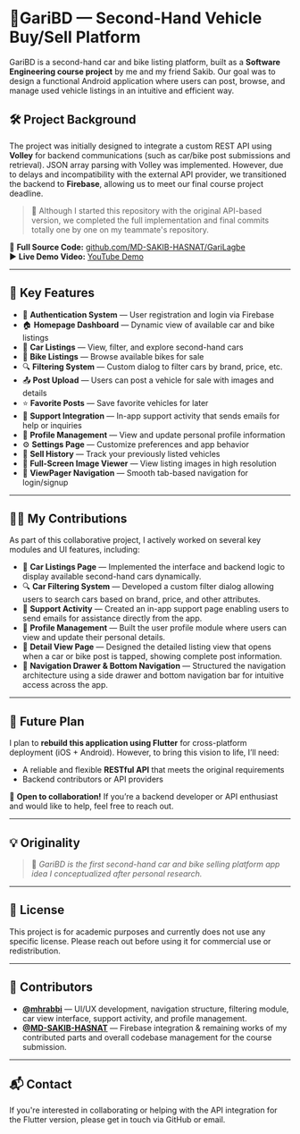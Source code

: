 # 🚗GariBD — Second-Hand Vehicle Buy/Sell Platform

GariBD is a second-hand car and bike listing platform, built as a **Software Engineering course project** by me and my friend Sakib. Our goal was to design a functional Android application where users can post, browse, and manage used vehicle listings in an intuitive and efficient way.

## 🛠 Project Background

The project was initially designed to integrate a custom REST API using **Volley** for backend communications (such as car/bike post submissions and retrieval). JSON array parsing with Volley was implemented. However, due to delays and incompatibility with the external API provider, we transitioned the backend to **Firebase**, allowing us to meet our final course project deadline.

> 📌 Although I started this repository with the original API-based version, we completed the full implementation and final commits totally one by one on my teammate's repository.

🔗 **Full Source Code:** [github.com/MD-SAKIB-HASNAT/GariLagbe](https://github.com/MD-SAKIB-HASNAT/GariLagbe)  
▶️ **Live Demo Video:** [YouTube Demo](https://youtu.be/fk8tnTEmtfU)

---
## 🚀 Key Features

- 🔐 **Authentication System** — User registration and login via Firebase
- 🏠 **Homepage Dashboard** — Dynamic view of available car and bike listings
- 🚗 **Car Listings** — View, filter, and explore second-hand cars
- 🛵 **Bike Listings** — Browse available bikes for sale
- 🔍 **Filtering System** — Custom dialog to filter cars by brand, price, etc.
- 📤 **Post Upload** — Users can post a vehicle for sale with images and details
- ⭐ **Favorite Posts** — Save favorite vehicles for later
- 📧 **Support Integration** — In-app support activity that sends emails for help or inquiries
- 👤 **Profile Management** — View and update personal profile information
- ⚙️ **Settings Page** — Customize preferences and app behavior
- 📜 **Sell History** — Track your previously listed vehicles
- 📸 **Full-Screen Image Viewer** — View listing images in high resolution
- 🔄 **ViewPager Navigation** — Smooth tab-based navigation for login/signup

---
## 👨‍💻 My Contributions

As part of this collaborative project, I actively worked on several key modules and UI features, including:

- 🚗 **Car Listings Page** — Implemented the interface and backend logic to display available second-hand cars dynamically.
- 🔍 **Car Filtering System** — Developed a custom filter dialog allowing users to search cars based on brand, price, and other attributes.
- 📧 **Support Activity** — Created an in-app support page enabling users to send emails for assistance directly from the app.
- 👤 **Profile Management** — Built the user profile module where users can view and update their personal details.
- 📄 **Detail View Page** — Designed the detailed listing view that opens when a car or bike post is tapped, showing complete post information.
- 🧭 **Navigation Drawer & Bottom Navigation** — Structured the navigation architecture using a side drawer and bottom navigation bar for intuitive access across the app.

---

## 🧠 Future Plan

I plan to **rebuild this application using Flutter** for cross-platform deployment (iOS + Android). However, to bring this vision to life, I’ll need:

- A reliable and flexible **RESTful API** that meets the original requirements
- Backend contributors or API providers

🤝 **Open to collaboration!** If you’re a backend developer or API enthusiast and would like to help, feel free to reach out.

---

## 💡 Originality

> 📍 *GariBD is the first second-hand car and bike selling platform app idea I conceptualized after personal research.*

---

## 📜 License

This project is for academic purposes and currently does not use any specific license. Please reach out before using it for commercial use or redistribution.

---

## 🤝 Contributors

- [**@mhrabbi**](https://github.com/mhrabbi) — UI/UX development, navigation structure, filtering module, car view interface, support activity, and profile management.
- [**@MD-SAKIB-HASNAT**](https://github.com/MD-SAKIB-HASNAT) — Firebase integration & remaining works of my contributed parts and overall codebase management for the course submission.

---

## 📬 Contact

If you're interested in collaborating or helping with the API integration for the Flutter version, please get in touch via GitHub or email.
